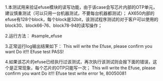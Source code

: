 1.本测试用来验证efuse模块的读写功能，由于该case会写芯片内部的OTP单元，建议慎重测试（可以只用一台机器测试，不要每台机器都测试）；
AX650内部的efuse有128个block，每个block是32bit，该测试程序测试的对于客户可以使用的block30、block66-76、block78-94的读写操作；

2.运行方法：
#sample_efuse

3.正常运行log输出结果如下：
This will write the Efuse, please confirm you want Do it!!!
Efuse test PASS!

4.如果该芯片的efuse已经执行过该测试，再次执行该测试则会报下面的错误，这个是正常现象，每个芯片的OTP只能写一次；
This will write the Efuse, please confirm you want Do it!!!
Efuse test write error 1e, 80050081